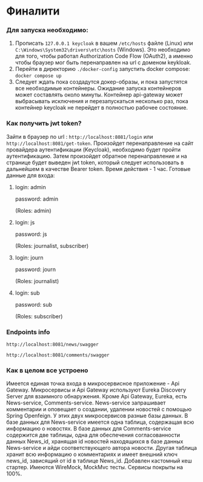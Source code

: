 <h1>Финалити</h1>
<h3>Для запуска необходимо: </h3>
<ol>
<li> Прописать <code>127.0.0.1 keycloak</code>  в вашем <code>/etc/hosts</code> файле (Linux) или 
<code>C:\Windows\System32\drivers\etc\hosts</code> (Windows). 
Это необходимо для того, чтобы работал Authorization Code Flow (OAuth2), 
а именно чтобы браузер мог быть перенаправлен на url с доменом keykloak.</li>

<li> Перейти в директорию <code>./docker-config</code> запустить docker compose: <code>docker compose up</code> </li>

<li> Следует ждать пока создадутся докер-образы, и пока запустятся все необходимые контейнеры. Ожидание 
запуска контейнеров может составлять около минуты. Контейнер api-gateway может выбрасывать исключения и перезапускаться
несколько раз, пока контейнер keycloak не перейдет в полностью рабочее состояние.</li>
</ol>
<h3>Как получить jwt token?</h3>
<p>Зайти в браузер по url : <code>http://localhost:8081/login</code> или <code>http://localhost:8081/get-token</code>.
Произойдет перенаправление на сайт провайдера аутентификации (Keycloak), необходимо будет пройти аутентификацию. Затем произойдет
обратное перенаправление и на странице будет выведен jwt token, который следует использовать в дальнейшем в качестве Bearer token.
Время действия - 1 час.
Готовые данные для входа: <ol>
<li>
<p>
login: admin
<p>
password: admin
<p>
(Roles: admin)
</li>
<li>
<p>
login: js
<p>
password: js
<p>
(Roles: journalist, subscriber)
</li>
<li>
<p>
login: journ
<p>
password: journ
<p>
(Roles: journalist)
</li>
<li>
<p>
login: sub
<p>
password: sub
<p>
(Roles: subscriber)
</li>
</ol>
<h3>Endpoints info</h3>
<p><code>http://localhost:8081/news/swagger</code></p>
<p><code>http://localhost:8081/comments/swagger</code></p>

<h3>Как в целом все устроено</h3>
<p>Имеется единая точка входа в микросервисное приложение - Api Gateway. Микросервисы и Api Gateway 
используют Eureka Discovery Server для взаимного обнаружения. Кроме Api Gateway, Eureka, есть
News-service, Comments-service. News-service запрашивает комментарии и оповещает о создании, удалении новостей
с помощью Spring Openfeign. У этих двух микросервисов разные базы данных. В базе данных для News-service имеется
одна таблица, cодержащая всю информацию о новостях. В базе данных для Comments-service содержится две таблицы,
одна для обеспечения согласованности данных News_id, хранящая id новостей находящихся в базе данных
News-service и айди соответствующего автора новости. Другая таблица хранит всю информацию о комментариях и имеет
внешний ключ news_id, зависящий от id в таблице News_id. Добавлен кастомный кеш стартер. Имеются WireMock, MockMvc тесты.
Сервисы покрыты на 100%.</p>